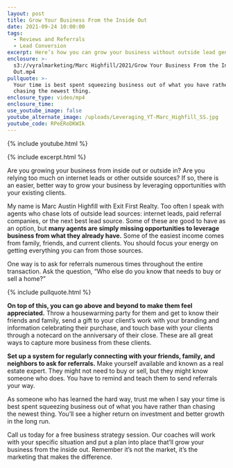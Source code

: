 ```yaml
---
layout: post
title: Grow Your Business From the Inside Out
date: 2021-09-24 10:00:00
tags:
  - Reviews and Referrals
  - Lead Conversion
excerpt: Here’s how you can grow your business without outside lead generation.
enclosure: >-
  s3://vyralmarketing/Marc Highfill/2021/Grow Your Business From the Inside
  Out.mp4
pullquote: >-
  Your time is best spent squeezing business out of what you have rather than
  chasing the newest thing.
enclosure_type: video/mp4
enclosure_time:
use_youtube_image: false
youtube_alternate_image: /uploads/Leveraging_YT-Marc_Highfill_SS.jpg
youtube_code: RPeERoDKWIk
---
```

{% include youtube.html %}

{% include excerpt.html %}

Are you growing your business from inside out or outside in? Are you relying too much on internet leads or other outside sources? If so, there is an easier, better way to grow your business by leveraging opportunities with your existing clients.

My name is Marc Austin Highfill with Exit First Realty. Too often I speak with agents who chase lots of outside lead sources: internet leads, paid referral companies, or the next best lead source. Some of these are good to have as an option, but **many agents are simply missing opportunities to leverage business from what they already have.** Some of the easiest income comes from family, friends, and current clients. You should focus your energy on getting everything you can from those sources.

One way is to ask for referrals numerous times throughout the entire transaction. Ask the question, “Who else do you know that needs to buy or sell a home?”&nbsp;

{% include pullquote.html %}

**On top of this, you can go above and beyond to make them feel appreciated.** Throw a housewarming party for them and get to know their friends and family, send a gift to your client’s work with your branding and information celebrating their purchase, and touch base with your clients through a notecard on the anniversary of their close. These are all great ways to capture more business from these clients.

**Set up a system for regularly connecting with your friends, family, and neighbors to ask for referrals.** Make yourself available and known as a real estate expert. They might not need to buy or sell, but they might know someone who does. You have to remind and teach them to send referrals your way.

As someone who has learned the hard way, trust me when I say your time is best spent squeezing business out of what you have rather than chasing the newest thing. You’ll see a higher return on investment and better growth in the long run.&nbsp;

Call us today for a free business strategy session. Our coaches will work with your specific situation and put a plan into place that’ll grow your business from the inside out. Remember it’s not the market, it’s the marketing that makes the difference.
